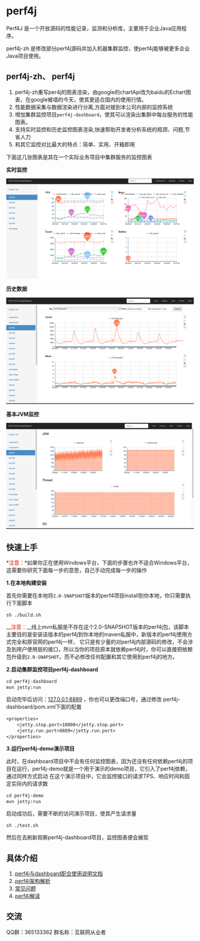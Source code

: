 # perf4j

Perf4J 是一个开放源码的性能记录，监测和分析库，主要用于企业Java应用程序。

perf4j-zh 是修改部分perf4j源码并加入机器集群监控，使perf4j能够被更多企业Java项目使用。


## perf4j-zh、 perf4j 

1. perf4j-zh重写per4j的图表渲染，由google的chartApi改为baidu的Echart图表，在google被墙的今天，使其更适合国内的使用行情。
1. 性能数据采集与数据渲染进行分离,方面对接到本公司内部的监控系统
1. 增加集群监控项目`perf4j-dashboard`，使其可以渲染出集群中每台服务的性能图表。
1. 支持实时监控和历史监控图表渲染,快速帮助开发者分析系统的瓶颈、问题,节省人力
1. 和其它监控对比最大的特点：简单、实用、开箱即用

下面这几张图表是其在一个实际业务项目中集群服务的监控图表

**实时监控**

![Alt text](./doc/dashboard.png)

**历史数据**

![Alt text](./doc/history.png)

**基本JVM监控**

![Alt text](./doc/jvm.png)

## 快速上手

*<font color='red'>注意：</font>*如果你正在使用Windows平台，下面的步骤也许不适合Windows平台，这需要你研究下面每一步的意思，自己手动完成每一步的操作

**1.在本地构建安装**

首先你需要在本地将`2.0-SNAPSHOT`版本的perf4项目install到你本地，你只需要执行下面脚本

    sh ./build.sh
    
__<font color='red'>注意：</font>__线上mvn私服是不存在这个2.0-SNAPSHOT版本的perf4j包，该脚本主要目的是安装该版本的perf4j到你本地的maven私服中，新版本的perf4j使用方式完全和原官网的perf4j一样，
它只是有少量的对perf4j内部源码的修改，不会涉及到用户使用层的接口，所以当你的项目原本就依赖perf4j时，你可以直接把依赖包升级到`2.0-SNAPSHOT`，而不必修改任何配置和其它使用到perf4j的地方。
    
**2.启动集群监控项目perf4j-dashboard**
    
    cd perf4j-dashboard
    mvn jetty:run
    
启动完毕后访问：[127.0.0.1:8889](http://127.0.0.1:8889) ，你也可以更改端口号，通过修改 perf4j-dashboard/pom.xml下面的配置
    
    <properties>
        <jetty.stop.port>10000</jetty.stop.port>
        <jetty.run.port>8889</jetty.run.port>
    </properties>

**3.运行perf4j-demo演示项目**

此时，在dashboard项目中不会有任何监控图表，因为还没有任何依赖perf4j的项目在运行，perf4j-demo就是一个用于演示的demo项目，它引入了perf4j依赖，通过同样方式启动
在这个演示项目中，它会监控接口的请求TPS、响应时间和固定实际内的请求数
 
    cd perf4j-demo
    mvn jetty:run
    
启动成功后，需要不断的访问演示项目，使其产生请求量
    
    sh ./test.sh

然后在去刷新观察perf4j-dashboard项目，监控图表便会展现 
   
   
## 具体介绍

1. [perf4j与dashboard配合使用说明文档](./doc/usage.md)
1. [perf4j架构解析](https://raw.githubusercontent.com/WangJunTYTL/perf4j-zh/master/doc/perf4j架构解析.jpg)
1. [常见问题](./doc/qa.md)
1. [perf4j解读](./doc/perf4j_src.md)


## 交流

QQ群：365133362 群名称：互联网从业者
   
   
